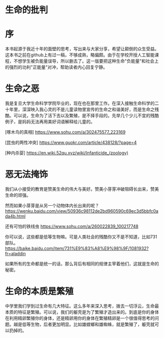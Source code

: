 # 生命的批判

# 序
  
本书起源于我近十年的面壁的思考，写出来与大家分享，希望让颠倒的众生受益。这本书之前在github上有过一稿，不够成熟，略偏颇。由于在学校开授人工智能课程，不想学生被负能量误导，所以删去了。这一版要把这种生命"负能量"和社会上的强烈的功利"正能量"对冲，帮助读者内心回复宁静。

# 生命之恶

我是复旦大学生命科学学院毕业的，现在也在那里工作。在深入接触生命科学的二十年里，深深映入我心灵的不是儿童读物里宣传的生命之和谐美好，而是生命之残酷。可以说，生命为了活下去以及繁殖，是不择手段的。先举几个少儿不宜的残酷例子，是妈妈无法再用美好词语解释给儿童的。

[啄木鸟的真相] https://www.sohu.com/a/302475577_223169 

[昆虫的两性冲突] https://www.guokr.com/article/438128/?page=4

[种内杀婴] https://en.wiki.52qu.xyz/wiki/Infanticide_(zoology)

# 恶无法掩饰

我们从小接受的教育是赞美生命的伟大与美好。赞美小芽芽冲破阻碍长出来，赞美生命的顽强。

然而如果小芽芽是从另一个动物体内长出来的呢？https://wenku.baidu.com/view/50936c98112de2bd960590c69ec3d5bbfc0ada4b.html

还有可怕的铁线虫  https://www.sohu.com/a/260022839_100217748

你可以说，这些都是低等生物嘛。可是人类社会的残酷你又不是不知道，比如731部队。 https://baike.baidu.com/item/731%E9%83%A8%E9%98%9F/1081932?fr=aladdin

如果所有的生命都是统一的话，那么背后有相同的规律主宰着他们，这就是生命的秘密。

# 生命的本质是繁殖

中学里我们学到过生命有几大特征。这么多年来深入思考，拨去一切浮云，生命最本质的特征是繁殖。可以说，我们的躯壳是为了繁殖才造出来的。到底是你的身体在利用精卵繁殖你的身体，还是精卵用你的身体在繁殖精卵是一个很值得思考的问题。越是低等生物，后者更加明显。比如雄螳螂和雄蜘蛛，就是繁殖了，躯壳就可以扔掉的。
